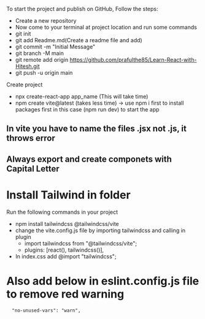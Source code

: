 To start the project and publish on GitHub, Follow the steps:

- Create a new repository
- Now come to your terminal at project location and run some commands
- git init
- git add Readme.md(Create a readme file and add)
- git commit -m "Initial Message"
- git branch -M main
- git remote add origin https://github.com/prafulthe85/Learn-React-with-Hitesh.git
- git push -u origin main

Create project

- npx create-react-app app_name (This will take time)
- npm create vite@latest (takes less time) -> use npm i first to install packages first in this case (npm run dev) to start the app

## In vite you have to name the files .jsx not .js, it throws error

## Always export and create componets with Capital Letter

# Install Tailwind in folder

Run the following commands in your project

- npm install tailwindcss @tailwindcss/vite
- change the vite.config.js file by importing tailwindcss and calling in plugin
  - import tailwindcss from "@tailwindcss/vite";
  - plugins: [react(), tailwindcss()],
- In index.css add @import "tailwindcss";

# Also add below in eslint.config.js file to remove red warning

      "no-unused-vars": "warn",
